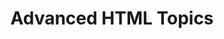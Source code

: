 ---
id: advanced-html-topics
title: Advanced HTML Topics
sidebar_label: Advanced HTML Topics
sidebar_position: 2
tags: [html, web-development, advanced]
description: In this tutorial, we will explore advanced HTML topics such as web components, microdata, and more.
---